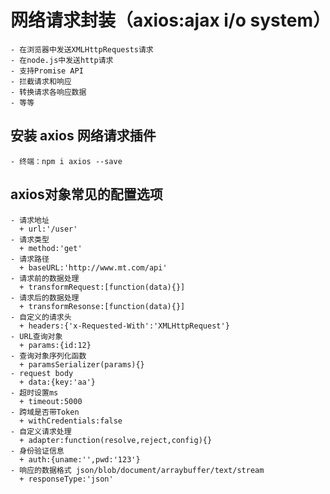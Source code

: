 # 网络请求封装（axios:ajax i/o system）
    - 在浏览器中发送XMLHttpRequests请求
    - 在node.js中发送http请求
    - 支持Promise API
    - 拦截请求和响应
    - 转换请求各响应数据
    - 等等
## 安装 axios 网络请求插件
    - 终端：npm i axios --save
## axios对象常见的配置选项
    - 请求地址
      + url:'/user' 
    - 请求类型
      + method:'get'
    - 请求路径
      + baseURL:'http://www.mt.com/api'
    - 请求前的数据处理
      + transformRequest:[function(data){}] 
    - 请求后的数据处理
      + transformResonse:[function(data){}] 
    - 自定义的请求头
      + headers:{'x-Requested-With':'XMLHttpRequest'}
    - URL查询对象
      + params:{id:12} 
    - 查询对象序列化函数
      + paramsSerializer(params){}  
    - request body
      + data:{key:'aa'}  
    - 超时设置ms
      + timeout:5000  
    - 跨域是否带Token
      + withCredentials:false
    - 自定义请求处理
      + adapter:function(resolve,reject,config){}
    - 身份验证信息
      + auth:{uname:'',pwd:'123'}  
    - 响应的数据格式 json/blob/document/arraybuffer/text/stream
      + responseType:'json'